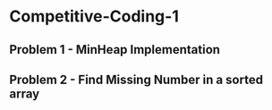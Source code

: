 # Competitive-Coding-1
## Problem 1 - MinHeap Implementation 
## Problem 2 - Find Missing Number in a sorted array
